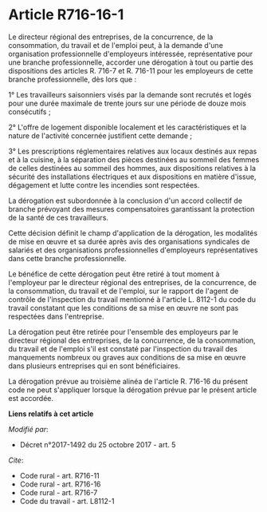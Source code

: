 # Article R716-16-1

Le directeur régional des entreprises, de la concurrence, de la consommation, du travail et de l'emploi peut, à la demande
d'une organisation professionnelle d'employeurs intéressée, représentative pour une branche professionnelle, accorder une
dérogation à tout ou partie des dispositions des articles R. 716-7 et R. 716-11 pour les employeurs de cette branche
professionnelle, dès lors que :

1° Les travailleurs saisonniers visés par la demande sont recrutés et logés pour une durée maximale de trente jours sur une
période de douze mois consécutifs ;

2° L'offre de logement disponible localement et les caractéristiques et la nature de l'activité concernée justifient cette
demande ;

3° Les prescriptions réglementaires relatives aux locaux destinés aux repas et à la cuisine, à la séparation des pièces
destinées au sommeil des femmes de celles destinées au sommeil des hommes, aux dispositions relatives à la sécurité des
installations électriques et aux dispositions en matière d'issue, dégagement et lutte contre les incendies sont respectées.

La dérogation est subordonnée à la conclusion d'un accord collectif de branche prévoyant des mesures compensatoires
garantissant la protection de la santé de ces travailleurs.

Cette décision définit le champ d'application de la dérogation, les modalités de mise en œuvre et sa durée après avis des
organisations syndicales de salariés et des organisations professionnelles d'employeurs représentatives dans cette branche
professionnelle.

Le bénéfice de cette dérogation peut être retiré à tout moment à l'employeur par le directeur régional des entreprises, de la
concurrence, de la consommation, du travail et de l'emploi, sur le rapport de l'agent de contrôle de l'inspection du travail
mentionné à l'article L. 8112-1 du code du travail constatant que les conditions de sa mise en œuvre ne sont pas respectées
dans l'entreprise.

La dérogation peut être retirée pour l'ensemble des employeurs par le directeur régional des entreprises, de la concurrence,
de la consommation, du travail et de l'emploi s'il est constaté par l'inspection du travail des manquements nombreux ou
graves aux conditions de sa mise en œuvre dans plusieurs entreprises qui en sont bénéficiaires.

La dérogation prévue au troisième alinéa de l'article R. 716-16  du présent code ne peut s'appliquer lorsque la dérogation
prévue par le présent article est accordée.

**Liens relatifs à cet article**

_Modifié par_:

  - Décret n°2017-1492 du 25 octobre 2017 - art. 5

_Cite_:

  - Code rural - art. R716-11
  - Code rural - art. R716-16
  - Code rural - art. R716-7
  - Code du travail - art. L8112-1
